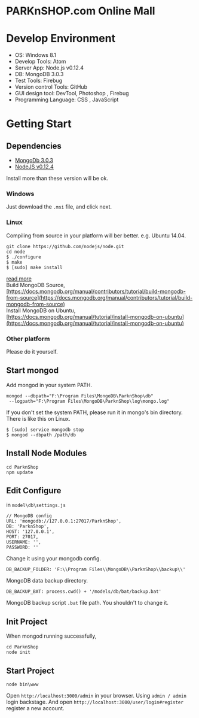 # PARKnSHOP.com Online Mall

# Develop Environment
* OS: Windows 8.1
* Develop Tools: Atom
* Server App: Node.js v0.12.4
* DB: MongoDB 3.0.3
* Test Tools: Firebug
* Version control Tools: GitHub
* GUI design tool: DevTool, Photoshop , Firebug
* Programming Language: CSS , JavaScript

# Getting Start
## Dependencies
* [MongoDb 3.0.3](https://www.mongodb.org/downloads)
* [NodeJS v0.12.4](https://nodejs.org/en/download/)

Install more than these version will be ok.

### Windows
Just download the `.msi` file, and click next.

### Linux
Compiling from source in your platform will ber better. e.g. Ubuntu 14.04.<br/>
```text
git clone https://github.com/nodejs/node.git
cd node
$ ./configure
$ make
$ [sudo] make install
```
[read more](https:/github.com/nodejs/node)<br/>
Build MongoDB Source, [https://docs.mongodb.org/manual/contributors/tutorial/build-mongodb-from-source](https://docs.mongodb.org/manual/contributors/tutorial/build-mongodb-from-source)<br/>
Install MongoDB on Ubuntu, [https://docs.mongodb.org/manual/tutorial/install-mongodb-on-ubuntu](https://docs.mongodb.org/manual/tutorial/install-mongodb-on-ubuntu)

### Other platform
Please do it yourself.

## Start mongod
Add mongod in your system PATH.
```
mongod --dbpath="F:\Program Files\MongoDB\ParknShop\db"
 --logpath="F:\Program Files\MongoDB\ParknShop\log\mongo.log"
```
If you don't set the system PATH, please run it in mongo's bin directory.<br/>
There is like this on Linux.
```
$ [sudo] service mongodb stop
$ mongod --dbpath /path/db
```

## Install Node Modules
```
cd ParknShop
npm update
```

## Edit Configure
in `model\db\settings.js`
```
// MongoDB config
URL: 'mongodb://127.0.0.1:27017/ParknShop',
DB: 'ParknShop',
HOST: '127.0.0.1',
PORT: 27017,
USERNAME: '',
PASSWORD: ''
```
Change it using your mongodb config.
```
DB_BACKUP_FOLDER: 'F:\\Program Files\\MongoDB\\ParknShop\\backup\\'
```
MongoDB data backup directory.
```
DB_BACKUP_BAT: process.cwd() + '/models/db/bat/backup.bat'
```
MongoDB backup script `.bat` file path. You shouldn't to change it.

## Init Project
When mongod running successfully,
```
cd ParknShop
node init
```

## Start Project
```
node bin\www
```
Open `http://localhost:3000/admin` in your browser. Using `admin / admin` login backstage. And open `http://localhost:3000/user/login#register` register a new account.
